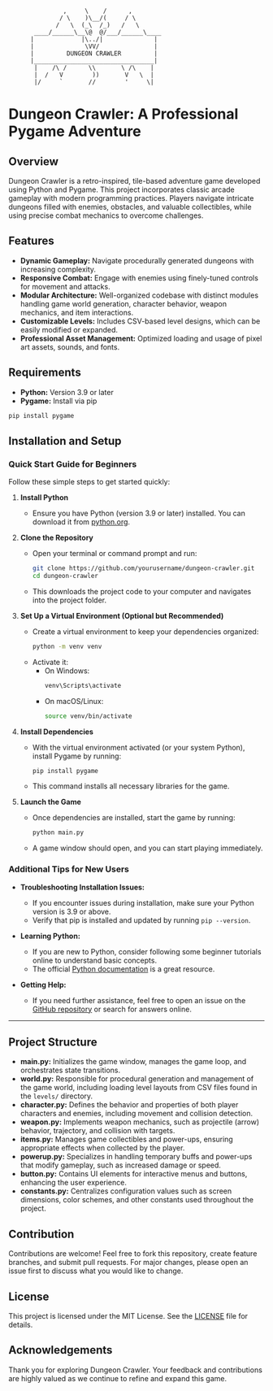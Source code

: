                    ,     \    /      ,
                  / \    )\__/(     / \
                 /   \  (_\  /_)   /   \
           ____/______\__\@  @/___/______\____
          |             |\../|              |
          |              \VV/               |
          |         DUNGEON CRAWLER         |
          |_________________________________|
           |    /\ /      \\       \ /\    |
           |  /   V        ))       V   \  |
           |/     `       //        '     \|

# Dungeon Crawler: A Professional Pygame Adventure

## Overview

Dungeon Crawler is a retro-inspired, tile-based adventure game developed using Python and Pygame. This project incorporates classic arcade gameplay with modern programming practices. Players navigate intricate dungeons filled with enemies, obstacles, and valuable collectibles, while using precise combat mechanics to overcome challenges.

## Features

- **Dynamic Gameplay:** Navigate procedurally generated dungeons with increasing complexity.
- **Responsive Combat:** Engage with enemies using finely-tuned controls for movement and attacks.
- **Modular Architecture:** Well-organized codebase with distinct modules handling game world generation, character behavior, weapon mechanics, and item interactions.
- **Customizable Levels:** Includes CSV-based level designs, which can be easily modified or expanded.
- **Professional Asset Management:** Optimized loading and usage of pixel art assets, sounds, and fonts.

## Requirements

- **Python:** Version 3.9 or later
- **Pygame:** Install via pip

```bash
pip install pygame
```

## Installation and Setup

### Quick Start Guide for Beginners

Follow these simple steps to get started quickly:

1. **Install Python**

   - Ensure you have Python (version 3.9 or later) installed. You can download it from [python.org](https://www.python.org/downloads/).

2. **Clone the Repository**

   - Open your terminal or command prompt and run:
     ```bash
     git clone https://github.com/yourusername/dungeon-crawler.git
     cd dungeon-crawler
     ```
   - This downloads the project code to your computer and navigates into the project folder.

3. **Set Up a Virtual Environment (Optional but Recommended)**

   - Create a virtual environment to keep your dependencies organized:
     ```bash
     python -m venv venv
     ```
   - Activate it:
     - On Windows:
       ```bash
       venv\Scripts\activate
       ```
     - On macOS/Linux:
       ```bash
       source venv/bin/activate
       ```

4. **Install Dependencies**

   - With the virtual environment activated (or your system Python), install Pygame by running:
     ```bash
     pip install pygame
     ```
   - This command installs all necessary libraries for the game.

5. **Launch the Game**
   - Once dependencies are installed, start the game by running:
     ```bash
     python main.py
     ```
   - A game window should open, and you can start playing immediately.

### Additional Tips for New Users

- **Troubleshooting Installation Issues:**

  - If you encounter issues during installation, make sure your Python version is 3.9 or above.
  - Verify that pip is installed and updated by running `pip --version`.

- **Learning Python:**

  - If you are new to Python, consider following some beginner tutorials online to understand basic concepts.
  - The official [Python documentation](https://docs.python.org/3/tutorial/) is a great resource.

- **Getting Help:**
  - If you need further assistance, feel free to open an issue on the [GitHub repository](https://github.com/yourusername/dungeon-crawler) or search for answers online.

---

## Project Structure

- **main.py:** Initializes the game window, manages the game loop, and orchestrates state transitions.
- **world.py:** Responsible for procedural generation and management of the game world, including loading level layouts from CSV files found in the `levels/` directory.
- **character.py:** Defines the behavior and properties of both player characters and enemies, including movement and collision detection.
- **weapon.py:** Implements weapon mechanics, such as projectile (arrow) behavior, trajectory, and collision with targets.
- **items.py:** Manages game collectibles and power-ups, ensuring appropriate effects when collected by the player.
- **powerup.py:** Specializes in handling temporary buffs and power-ups that modify gameplay, such as increased damage or speed.
- **button.py:** Contains UI elements for interactive menus and buttons, enhancing the user experience.
- **constants.py:** Centralizes configuration values such as screen dimensions, color schemes, and other constants used throughout the project.

## Contribution

Contributions are welcome! Feel free to fork this repository, create feature branches, and submit pull requests. For major changes, please open an issue first to discuss what you would like to change.

## License

This project is licensed under the MIT License. See the [LICENSE](LICENSE) file for details.

## Acknowledgements

Thank you for exploring Dungeon Crawler. Your feedback and contributions are highly valued as we continue to refine and expand this game.

```

```

```

```
